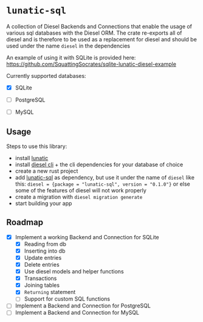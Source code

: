 # `lunatic-sql`

A collection of Diesel Backends and Connections that enable the usage of various sql databases with the Diesel ORM.
The crate re-exports all of diesel and is therefore to be used as a replacement for diesel and should be used under
the name `diesel` in the dependencies

An example of using it with SQLite is provided here:
https://github.com/SquattingSocrates/sqlite-lunatic-diesel-example

Currently supported databases:

- [x] SQLite
- [ ] PostgreSQL
- [ ] MySQL


## Usage
Steps to use this library:

- install [lunatic](https://github.com/lunatic-solutions/lunatic)
- install [diesel cli](https://github.com/diesel-rs/diesel/tree/master/diesel_cli) + the cli dependencies for your database of choice
- create a new rust project
- add [lunatic-sql](https://github.com/SquattingSocrates/lunatic-sql) as dependency, but use it under the name of `diesel` like this: `diesel = {package = "lunatic-sql", version = "0.1.0"}` or else some of the features of diesel will not work properly
- create a migration with `diesel migration generate`
- start building your app


## Roadmap

- [x] Implement a working Backend and Connection for SQLite
  - [x] Reading from db
  - [x] Inserting into db
  - [x] Update entries
  - [x] Delete entries
  - [x] Use diesel models and helper functions
  - [x] Transactions
  - [x] Joining tables
  - [x] `Returning` statement
  - [ ] Support for custom SQL functions
- [ ] Implement a Backend and Connection for PostgreSQL
- [ ] Implement a Backend and Connection for MySQL